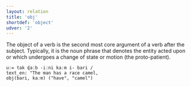 ```yaml
---
layout: relation
title: 'obj'
shortdef: 'object'
udver: '2'
---
```


The object of a verb is the second most core argument of a verb after the subject. 
Typically, it is the noun phrase that denotes the entity acted upon or which undergoes a change of state or motion (the proto-patient).

~~~ sdparse
uː= tak ɖaːb -iːni kaːm i- bari /
text_en: "The man has a race camel,
obj(bari, kaːm) ("have", "camel")
~~~
<!-- Interlanguage links updated So kvě 14 19:03:58 CEST 2022 -->
